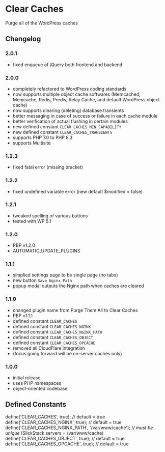 # Clear Caches

Purge all of the WordPress caches

## Changelog

### 2.0.1
- fixed enqueue of jQuery both frontend and backend

### 2.0.0
- completely refactored to WordPress coding standards
- now supports multiple object cache softwares (Memcached, Memcache, Redis, Predis, Relay Cache, and default WordPress object cache)
- now supports clearing (deleting) database transients
- better messaging in case of success or failure in each cache module
- better verification of actual flushing in certain modules
- new defined constant `CLEAR_CACHES_MIN_CAPABILITY`
- new defined constant `CLEAR_CACHES_TRANSIENTS`
- supports PHP 7.0 to PHP 8.3
- supports Multisite

### 1.2.3
* fixed fatal error (missing bracket)

### 1.2.2
* fixed undefined variable error (new default $modified = false)

### 1.2.1
* tweaked spelling of various buttons
* tested with WP 5.1

### 1.2.0
* PBP v1.2.0
* AUTOMATIC_UPDATE_PLUGINS

### 1.1.1
* simplied settings page to be single page (no tabs)
* new button `Save Nginx Path`
* popup modal outputs the Nginx path when caches are cleared

### 1.1.0
* changed plugin name from Purge Them All to Clear Caches
* PBP v1.1.1
* defined constant `CLEAR_CACHES`
* defined constant `CLEAR_CACHES_NGINX`
* defined constant `CLEAR_CACHES_NGINX_PATH`
* defined constant `CLEAR_CACHES_OBJECT`
* defined constant `CLEAR_CACHES_OPCACHE`
* removed all CloudFlare integration
* (focus going forward will be on-server caches only)

### 1.0.0
* initial release
* uses PHP namespaces
* object-oriented codebase

## Defined Constants

define('CLEAR_CACHES', true); // default = true
define('CLEAR_CACHES_NGINX', true); // default = true
define('CLEAR_CACHES_NGINX_PATH', '/var/www/cache'); // *must be unique* (SlickStack servers = /var/www/cache)
define('CLEAR_CACHES_OBJECT', true); // default = true
define('CLEAR_CACHES_OPCACHE', true); // default = true
    
